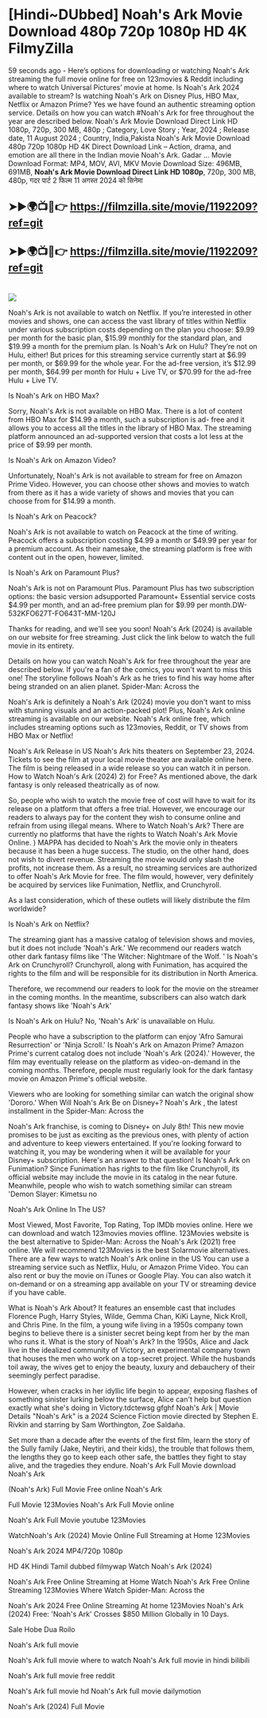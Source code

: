 # [Hindi~DUbbed] Noah's Ark Movie Download 480p 720p 1080p HD 4K FilmyZilla


59 seconds ago - Here’s options for downloading or watching Noah's Ark streaming the full movie online for free on 123movies & Reddit including where to watch Universal Pictures’ movie at home. Is Noah's Ark 2024 available to stream? Is watching Noah's Ark on Disney Plus, HBO Max, Netflix or Amazon Prime? Yes we have found an authentic streaming option service. Details on how you can watch #Noah's Ark for free throughout the year are described below. Noah's Ark Movie Download Direct Link HD 1080p, 720p, 300 MB, 480p ; Category, Love Story ; Year, 2024 ; Release date, 11 August 2024 ; Country, India,Pakista Noah's Ark Movie Download 480p 720p 1080p HD 4K Direct Download Link – Action, drama, and emotion are all there in the Indian movie Noah's Ark. Gadar ...
Movie Download Format: MP4, MOV, AVI, MKV
Movie Download Size: 496MB, 691MB, **Noah's Ark Movie Download Direct Link HD 1080p**, 720p, 300 MB, 480p, गदर पार्ट 2 फिल्म 11 अगस्त 2024 को सिनेमा

## ➤►🌍📺📱👉   https://filmzilla.site/movie/1192209?ref=git

## ➤►🌍📺📱👉   https://filmzilla.site/movie/1192209?ref=git

#

<img src="https://image.tmdb.org/t/p/w780//qSc5JzPvSm6KxVv54nrn7SNXFtk.jpg" />

Noah's Ark is not available to watch on Netflix. If you’re interested in other movies and shows, one can access the vast library of titles within Netflix under various subscription costs depending on the plan you choose: $9.99 per month for the basic plan, $15.99 monthly for the standard plan, and $19.99 a month for the premium plan. Is Noah's Ark on Hulu? They’re not on Hulu, either! But prices for this streaming service currently start at $6.99 per month, or $69.99 for the whole year. For the ad-free version, it’s $12.99 per month, $64.99 per month for Hulu + Live TV, or $70.99 for the ad-free Hulu + Live TV.

Is Noah's Ark on HBO Max?

Sorry, Noah's Ark is not available on HBO Max. There is a lot of content from HBO Max for $14.99 a month, such a subscription is ad- free and it allows you to access all the titles in the library of HBO Max. The streaming platform announced an ad-supported version that costs a lot less at the price of $9.99 per month.

Is Noah's Ark on Amazon Video?

Unfortunately, Noah's Ark is not available to stream for free on Amazon Prime Video. However, you can choose other shows and movies to watch from there as it has a wide variety of shows and movies that you can choose from for $14.99 a month.

Is Noah's Ark on Peacock?

Noah's Ark is not available to watch on Peacock at the time of writing. Peacock offers a subscription costing $4.99 a month or $49.99 per year for a premium account. As their namesake, the streaming platform is free with content out in the open, however, limited.

Is Noah's Ark on Paramount Plus?

Noah's Ark is not on Paramount Plus. Paramount Plus has two subscription options: the basic version adsupported Paramount+ Essential service costs $4.99 per month, and an ad-free premium plan for $9.99 per month.DW-532KFO627T-FO643T-MM-120J

Thanks for reading, and we'll see you soon! Noah's Ark (2024) is available on our website for free streaming. Just click the link below to watch the full movie in its entirety.

Details on how you can watch Noah's Ark for free throughout the year are described below. If you're a fan of the comics, you won't want to miss this one! The storyline follows Noah's Ark as he tries to find his way home after being stranded on an alien planet. Spider-Man: Across the

Noah's Ark is definitely a Noah's Ark (2024) movie you don't want to miss with stunning visuals and an action-packed plot! Plus, Noah's Ark online streaming is available on our website. Noah's Ark online free, which includes streaming options such as 123movies, Reddit, or TV shows from HBO Max or Netflix!

Noah's Ark Release in US Noah's Ark hits theaters on September 23, 2024. Tickets to see the film at your local movie theater are available online here. The film is being released in a wide release so you can watch it in person. How to Watch Noah's Ark (2024) 2) for Free? As mentioned above, the dark fantasy is only released theatrically as of now.

So, people who wish to watch the movie free of cost will have to wait for its release on a platform that offers a free trial. However, we encourage our readers to always pay for the content they wish to consume online and refrain from using illegal means. Where to Watch Noah's Ark? There are currently no platforms that have the rights to Watch Noah's Ark Movie Online. ) MAPPA has decided to Noah's Ark the movie only in theaters because it has been a huge success. The studio, on the other hand, does not wish to divert revenue. Streaming the movie would only slash the profits, not increase them. As a result, no streaming services are authorized to offer Noah's Ark Movie for free. The film would, however, very definitely be acquired by services like Funimation, Netflix, and Crunchyroll.

As a last consideration, which of these outlets will likely distribute the film worldwide?

Is Noah's Ark on Netflix?

The streaming giant has a massive catalog of television shows and movies, but it does not include 'Noah's Ark.' We recommend our readers watch other dark fantasy films like 'The Witcher: Nightmare of the Wolf. ' Is Noah's Ark on Crunchyroll? Crunchyroll, along with Funimation, has acquired the rights to the film and will be responsible for its distribution in North America.

Therefore, we recommend our readers to look for the movie on the streamer in the coming months. In the meantime, subscribers can also watch dark fantasy shows like 'Noah's Ark'

Is Noah's Ark on Hulu? No, 'Noah's Ark' is unavailable on Hulu.

People who have a subscription to the platform can enjoy 'Afro Samurai Resurrection' or 'Ninja Scroll.' Is Noah's Ark on Amazon Prime? Amazon Prime's current catalog does not include 'Noah's Ark (2024).' However, the film may eventually release on the platform as video-on-demand in the coming months. Therefore, people must regularly look for the dark fantasy movie on Amazon Prime's official website.

Viewers who are looking for something similar can watch the original show 'Dororo.' When Will Noah's Ark Be on Disney+? Noah's Ark , the latest installment in the Spider-Man: Across the

Noah's Ark franchise, is coming to Disney+ on July 8th! This new movie promises to be just as exciting as the previous ones, with plenty of action and adventure to keep viewers entertained. If you're looking forward to watching it, you may be wondering when it will be available for your Disney+ subscription. Here's an answer to that question! Is Noah's Ark on Funimation? Since Funimation has rights to the film like Crunchyroll, its official website may include the movie in its catalog in the near future. Meanwhile, people who wish to watch something similar can stream 'Demon Slayer: Kimetsu no

Noah's Ark Online In The US?

Most Viewed, Most Favorite, Top Rating, Top IMDb movies online. Here we can download and watch 123movies movies offline. 123Movies website is the best alternative to Spider-Man: Across the Noah's Ark (2021) free online. We will recommend 123Movies is the best Solarmovie alternatives. There are a few ways to watch Noah's Ark online in the US You can use a streaming service such as Netflix, Hulu, or Amazon Prime Video. You can also rent or buy the movie on iTunes or Google Play. You can also watch it on-demand or on a streaming app available on your TV or streaming device if you have cable.

What is Noah's Ark About? It features an ensemble cast that includes Florence Pugh, Harry Styles, Wilde, Gemma Chan, KiKi Layne, Nick Kroll, and Chris Pine. In the film, a young wife living in a 1950s company town begins to believe there is a sinister secret being kept from her by the man who runs it. What is the story of Noah's Ark? In the 1950s, Alice and Jack live in the idealized community of Victory, an experimental company town that houses the men who work on a top-secret project. While the husbands toil away, the wives get to enjoy the beauty, luxury and debauchery of their seemingly perfect paradise.

However, when cracks in her idyllic life begin to appear, exposing flashes of something sinister lurking below the surface, Alice can't help but question exactly what she's doing in Victory.tdctewsg gfghf Noah's Ark | Movie Details "Noah's Ark" is a 2024 Science Fiction movie directed by Stephen E. Rivkin and starring by Sam Worthington, Zoe Saldaña.

Set more than a decade after the events of the first film, learn the story of the Sully family (Jake, Neytiri, and their kids), the trouble that follows them, the lengths they go to keep each other safe, the battles they fight to stay alive, and the tragedies they endure. Noah's Ark Full Movie download Noah's Ark

(Noah's Ark) Full Movie Free online Noah's Ark

Full Movie 123Movies Noah's Ark Full Movie online

Noah's Ark Full Movie youtube 123Movies

WatchNoah's Ark (2024) Movie Online Full Streaming at Home 123Movies

Noah's Ark 2024 MP4/720p 1080p

HD 4K Hindi Tamil dubbed filmywap Watch Noah's Ark (2024)

Noah's Ark Free Online Streaming at Home Watch Noah's Ark Free Online Streaming 123Movies Where Watch Spider-Man: Across the

Noah's Ark 2024 Free Online Streaming At home 123Movies Noah's Ark (2024) Free: 'Noah's Ark' Crosses $850 Million Globally in 10 Days.

Sale Hobe Dua Roilo

Noah's Ark full movie

Noah's Ark full movie where to watch Noah's Ark full movie in hindi bilibili

Noah's Ark full movie free reddit

Noah's Ark full movie hd Noah's Ark full movie dailymotion

Noah's Ark (2024) Full Movie